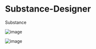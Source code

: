 # Substance-Designer
Substance

![image](https://github.com/MasterWangdaoyong/Substance-Designer/tree/master/GifShow/test_sbsar_20170501.gif)

![image](https://github.com/MasterWangdaoyong/Python-Substance/blob/master/Substance/GifShow/test_SubstanceAutomationToolkitZ_updata_20201010.gif)

